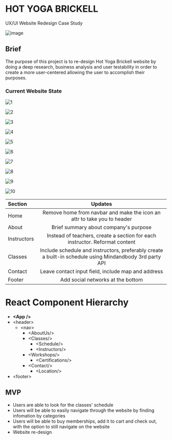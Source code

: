 # HOT YOGA BRICKELL 
UX/UI Website Redesign Case Study

![image](https://user-images.githubusercontent.com/20978259/67951790-8b408780-fbc2-11e9-9f6d-5e43b9cc8371.png)

## Brief
The purpose of this project is to re-design Hot Yoga Brickell website by doing a deep research, business analysis and user testability in order to create a more user-centered allowing the user to accomplish their purposes.

### Current Website State 

![1](https://user-images.githubusercontent.com/20978259/68057792-684eca00-fccd-11e9-91e5-a13e5b1105f8.png)

![2](https://user-images.githubusercontent.com/20978259/68057793-684eca00-fccd-11e9-91ff-e64841b65ff7.png)

![3](https://user-images.githubusercontent.com/20978259/68057794-68e76080-fccd-11e9-8004-04f4f23ac86c.png)

![4](https://user-images.githubusercontent.com/20978259/68057795-68e76080-fccd-11e9-9006-a57806f5fb7d.png)

![5](https://user-images.githubusercontent.com/20978259/68057796-68e76080-fccd-11e9-87cf-d37580ac770e.png)

![6](https://user-images.githubusercontent.com/20978259/68057797-68e76080-fccd-11e9-8317-5b532b9cd983.png)

![7](https://user-images.githubusercontent.com/20978259/68057798-68e76080-fccd-11e9-999f-2bff09b60451.png)

![8](https://user-images.githubusercontent.com/20978259/68057799-68e76080-fccd-11e9-968e-66241f151464.png)

![9](https://user-images.githubusercontent.com/20978259/68057800-68e76080-fccd-11e9-93a4-50a578dcceee.png)

![10](https://user-images.githubusercontent.com/20978259/68057801-68e76080-fccd-11e9-9ec4-0c2891b0afec.png)



| Section | Updates| 
| :---         |     :---:      |      
| Home  | Remove home from navbar and make the icon an attr to take you to header |
| About     | Brief summary about company's purpose |
| Instructors | Instead of teachers, create a section for each instructor. Reformat content|
|Classes| Include schedule and instructors, preferably create a built-in schedule using Mindandbody 3rd party API|     
| Contact| Leave contact input field, include map and address |
| Footer|Add social networks at the bottom| 


# React Component Hierarchy
* **\<App />**
* \<header>
  * \<nav>
    * \<AboutUs/>
    * \<Classes/>
        * \<Schedule/>
        * \<Instructors/>
    * \<Workshops/>
        * \<Certifications/>
    * \<Contact/>
         * \<Location/>
* \<footer>


## MVP
* Users are able to look for the classes' schedule
* Users will be able to easily navigate through the website by finding infomation by categories
* Users will be able to buy memberships, add it to cart and check out, with the option to still navigate on the website
* Website re-design





